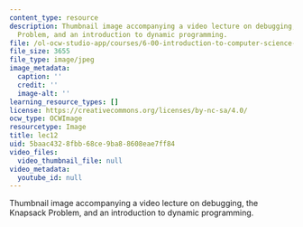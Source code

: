 ```yaml
---
content_type: resource
description: Thumbnail image accompanying a video lecture on debugging, the Knapsack
  Problem, and an introduction to dynamic programming.
file: /ol-ocw-studio-app/courses/6-00-introduction-to-computer-science-and-programming-fall-2008/5baac4328fbb68ce9ba88608eae7ff84_lec12.jpg
file_size: 3655
file_type: image/jpeg
image_metadata:
  caption: ''
  credit: ''
  image-alt: ''
learning_resource_types: []
license: https://creativecommons.org/licenses/by-nc-sa/4.0/
ocw_type: OCWImage
resourcetype: Image
title: lec12
uid: 5baac432-8fbb-68ce-9ba8-8608eae7ff84
video_files:
  video_thumbnail_file: null
video_metadata:
  youtube_id: null
---
```

Thumbnail image accompanying a video lecture on debugging, the Knapsack Problem, and an introduction to dynamic programming.